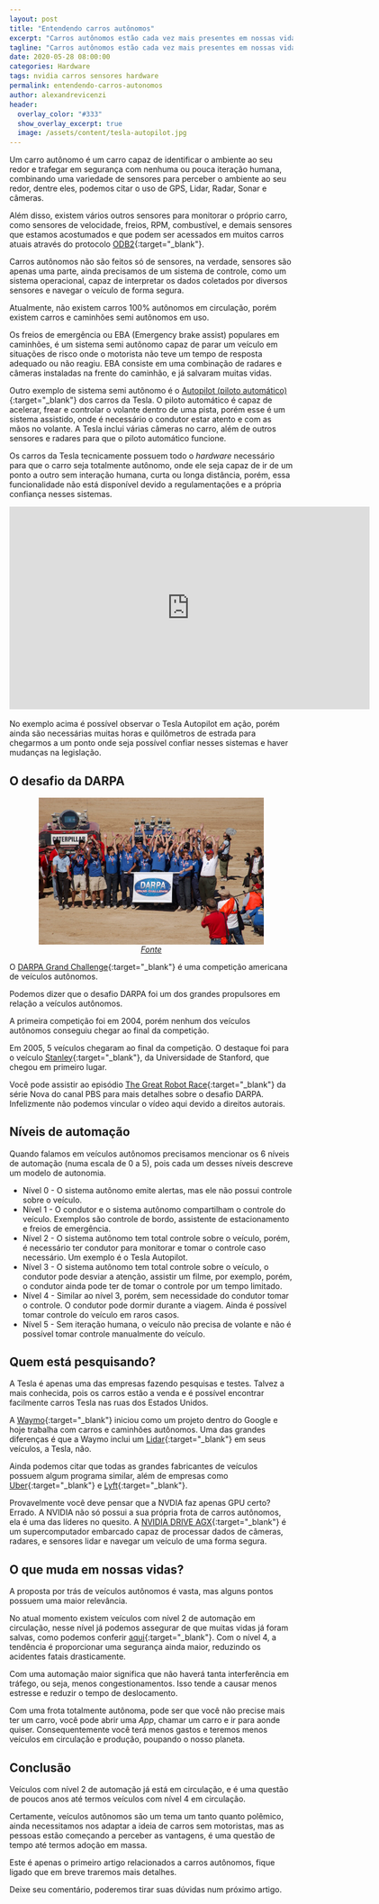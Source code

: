 ```yaml
---
layout: post
title: "Entendendo carros autônomos"
excerpt: "Carros autônomos estão cada vez mais presentes em nossas vidas, mas o que é um carro autônomos de fato?"
tagline: "Carros autônomos estão cada vez mais presentes em nossas vidas, mas o que é um carro autônomos de fato?"
date: 2020-05-28 08:00:00
categories: Hardware
tags: nvidia carros sensores hardware
permalink: entendendo-carros-autonomos
author: alexandrevicenzi
header:
  overlay_color: "#333"
  show_overlay_excerpt: true
  image: /assets/content/tesla-autopilot.jpg
---
```


Um carro autônomo é um carro capaz de identificar o ambiente ao seu redor e trafegar em segurança com nenhuma ou pouca iteração humana, combinando uma variedade de sensores para perceber o ambiente ao seu redor, dentre eles, podemos citar o uso de GPS, Lidar, Radar, Sonar e câmeras.

Além disso, existem vários outros sensores para monitorar o próprio carro, como sensores de velocidade, freios, RPM, combustível, e demais sensores que estamos acostumados e que podem ser acessados em muitos carros atuais através do protocolo [ODB2](https://pt.wikipedia.org/wiki/OBD){:target="_blank"}.

Carros autônomos não são feitos só de sensores, na verdade, sensores são apenas uma parte, ainda precisamos de um sistema de controle, como um sistema operacional, capaz de interpretar os dados coletados por diversos sensores e navegar o veículo de forma segura.

Atualmente, não existem carros 100% autônomos em circulação, porém existem carros e caminhões semi autônomos em uso.

Os freios de emergência ou EBA (Emergency brake assist) populares em caminhões, é um sistema semi autônomo capaz de parar um veículo em situações de risco onde o motorista não teve um tempo de resposta adequado ou não reagiu. EBA consiste em uma combinação de radares e câmeras instaladas na frente do caminhão, e já salvaram muitas vidas.

Outro exemplo de sistema semi autônomo é o [Autopilot (piloto automático)](https://www.tesla.com/autopilot){:target="_blank"} dos carros da Tesla. O piloto automático é capaz de acelerar, frear e controlar o volante dentro de uma pista, porém esse é um sistema assistido, onde é necessário o condutor estar atento e com as mãos no volante. A Tesla inclui várias câmeras no carro, além de outros sensores e radares para que o piloto automático funcione.

Os carros da Tesla tecnicamente possuem todo o *hardware* necessário para que o carro seja totalmente autônomo, onde ele seja capaz de ir de um ponto a outro sem interação humana, curta ou longa distância, porém, essa funcionalidade não está disponível devido a regulamentações e a própria confiança nesses sistemas.

<p>
  <iframe title="vimeo-player" src="https://player.vimeo.com/video/192179726" width="640" height="360" frameborder="0" allowfullscreen></iframe>
</p>

No exemplo acima é possível observar o Tesla Autopilot em ação, porém ainda são necessárias muitas horas e quilômetros de estrada para chegarmos a um ponto onde seja possível confiar nesses sistemas e haver mudanças na legislação.

## O desafio da DARPA

<p style="text-align: center;">
  <img src="/assets/content/darpa-challenge.jpg" alt="DARPA Grand Challenge 2005" style="display: block; max-width: 400px; margin: auto;">
  <em><a href="https://archive.darpa.mil/grandchallenge05/awardphotogallery.html" target="_blank">Fonte</a></em>
</p>

O [DARPA Grand Challenge](https://en.wikipedia.org/wiki/DARPA_Grand_Challenge){:target="_blank"} é uma competição americana de veículos autônomos.

Podemos dizer que o desafio DARPA foi um dos grandes propulsores em relação a veículos autônomos.

A primeira competição foi em 2004, porém nenhum dos veículos autônomos conseguiu chegar ao final da competição.

Em 2005, 5 veículos chegaram ao final da competição. O destaque foi para o veículo [Stanley](https://en.wikipedia.org/wiki/Stanley_(vehicle)){:target="_blank"}, da Universidade de Stanford, que chegou em primeiro lugar.

Você pode assistir ao episódio [The Great Robot Race](https://www.pbs.org/wgbh/nova/darpa/){:target="_blank"} da série Nova do canal PBS para mais detalhes sobre o desafio DARPA. Infelizmente não podemos vincular o vídeo aqui devido a direitos autorais.

## Níveis de automação

Quando falamos em veículos autônomos precisamos mencionar os 6 níveis de automação (numa escala de 0 a 5), pois cada um desses níveis descreve um modelo de autonomia.

* Nível 0 - O sistema autônomo emite alertas, mas ele não possui controle sobre o veículo.
* Nível 1 - O condutor e o sistema autônomo compartilham o controle do veículo. Exemplos são controle de bordo, assistente de estacionamento e freios de emergência.
* Nível 2 - O sistema autônomo tem total controle sobre o veículo, porém, é necessário ter condutor para monitorar e tomar o controle caso necessário. Um exemplo é o Tesla Autopilot.
* Nível 3 - O sistema autônomo tem total controle sobre o veículo, o condutor pode desviar a atenção, assistir um filme, por exemplo, porém,  o condutor ainda pode ter de tomar o controle por um tempo limitado.
* Nível 4 - Similar ao nível 3, porém, sem necessidade do condutor tomar o controle. O condutor pode dormir durante a viagem. Ainda é possível tomar controle do veículo em raros casos.
* Nível 5 - Sem iteração humana, o veículo não precisa de volante e não é possível tomar controle manualmente do veículo.

## Quem está pesquisando?

A Tesla é apenas uma das empresas fazendo pesquisas e testes. Talvez a mais conhecida, pois os carros estão a venda e é possível encontrar facilmente carros Tesla nas ruas dos Estados Unidos.

A [Waymo](https://waymo.com){:target="_blank"} iniciou como um projeto dentro do Google e hoje trabalha com carros e caminhões autônomos. Uma das grandes diferenças é que a Waymo inclui um [Lidar](https://waymo.com/lidar/){:target="_blank"} em seus veículos, a Tesla, não.

Ainda podemos citar que todas as grandes fabricantes de veículos possuem algum programa similar, além de empresas como [Uber](https://www.uber.com/us/en/atg/technology/){:target="_blank"} e [Lyft](https://self-driving.lyft.com/){:target="_blank"}.

Provavelmente você deve pensar que a NVDIA faz apenas GPU certo? Errado. A NVIDIA não só possui a sua própria frota de carros autônomos, ela é uma das líderes no quesito. A [NVIDIA DRIVE AGX](https://www.nvidia.com/en-us/self-driving-cars/drive-platform/hardware/){:target="_blank"} é um supercomputador embarcado capaz de processar dados de câmeras, radares, e sensores lidar e navegar um veículo de uma forma segura.

## O que muda em nossas vidas?

A proposta por trás de veículos autônomos é vasta, mas alguns pontos possuem uma maior relevância.

No atual momento existem veículos com nível 2 de automação em circulação, nesse nível já podemos assegurar de que muitas vidas já foram salvas, como podemos conferir [aqui](https://www.mirror.co.uk/news/uk-news/tesla-autopilot-saves-familys-life-21512255){:target="_blank"}. Com o nível 4, a tendência é proporcionar uma segurança ainda maior, reduzindo os acidentes fatais drasticamente.

Com uma automação maior significa que não haverá tanta interferência em tráfego, ou seja, menos congestionamentos. Isso tende a causar menos estresse e reduzir o tempo de deslocamento.

Com uma frota totalmente autônoma, pode ser que você não precise mais ter um carro, você pode abrir uma *App*, chamar um carro e ir para aonde quiser. Consequentemente você terá menos gastos e teremos menos veículos em circulação e produção, poupando o nosso planeta.

## Conclusão

Veículos com nível 2 de automação já está em circulação, e é uma questão de poucos anos até termos veículos com nível 4 em circulação.

Certamente, veículos autônomos são um tema um tanto quanto polêmico, ainda necessitamos nos adaptar a ideia de carros sem motoristas, mas as pessoas estão começando a perceber as vantagens, é uma questão de tempo até termos adoção em massa.

Este é apenas o primeiro artigo relacionados a carros autônomos, fique ligado que em breve traremos mais detalhes.

Deixe seu comentário, poderemos tirar suas dúvidas num próximo artigo.
